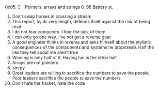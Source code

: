 0x05. C - Pointers, arrays and strings
0. 98 Battery st. 
1. Don't swap horses in crossing a stream 
2. This report, by its very length, defends itself against the risk of being read 
3. I do not fear computers. I fear the lack of them 
4. I can only go one way. I've not got a reverse gear 
5. A good engineer thinks in reverse and asks himself about the stylistic consequences of the components and systems he proposes6. Half the lies they tell about me aren't true 
7. Winning is only half of it. Having fun is the other half
8. Arrays are not pointers 
9. strcpy 
10. Great leaders are willing to sacrifice the numbers to save the people. Poor leaders sacrifice the people to save the numbers
11. Don't hate the hacker, hate the code 
